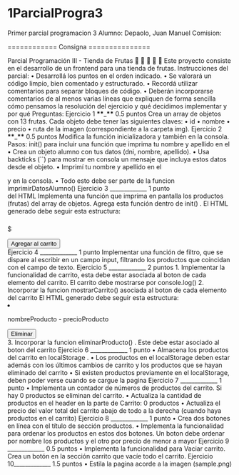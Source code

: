 # 1ParcialProgra3

Primer parcial programacion 3
Alumno: Depaolo, Juan Manuel
Comision:

============ Consigna ===============

Parcial Programación III - Tienda de Frutas :apple:
:pineapple: :pear: :orange: :watermelon:
Este proyecto consiste en el desarrollo de un frontend para una tienda de frutas.
Instrucciones del parcial:
• Desarrollá los puntos en el orden indicado.
• Se valorará un código limpio, bien comentado y estructurado.
• Recordá utilizar comentarios para separar bloques de código.
• Deberán incorporarse comentarios de al menos varias líneas que expliquen de forma sencilla cómo pensamos la
resolución del ejercicio y qué decidimos implementar y por qué
Preguntas:
Ejercicio 1 **\*\***\_**\*\*** 0.5 puntos
Crea un array de objetos con 13 frutas. Cada objeto debe tener las siguientes claves:
• id
• nombre
• precio
• ruta de la imagen (correspondiente a la carpeta img).
Ejercicio 2 **\*\***\_**\*\*** 0.5 puntos
Modifica la función inicializadora
y también en la consola.
Pasos:
init() para incluir una función que imprima tu nombre y apellido en el
• Crea un objeto alumno con tus datos (dni, nombre, apellido).
• Usa backticks (``) para mostrar en consola un mensaje que incluya estos datos desde el objeto.
• Imprimí tu nombre y apellido en el

<nav> y en la consola.
 • Todo esto debe ser parte de la funcion imprimirDatosAlumno()
 Ejercicio 3 _____________ 1 punto
 <nav> del HTML
 Implementa una función que imprima en pantalla los productos (frutas) del array de objetos. Agrega esta función dentro de
 init() .
 El HTML generado debe seguir esta estructura:
 <div class="card-producto">
 <img src="" alt="">
 <h3></h3>
 <p>$</p>
 <button>Agregar al carrito</button>
 </div>
Ejercicio 4 _____________ 1 punto
 Implementar una función de filtro, que se dispare al escribir en un campo input, filtrando los productos que coincidan con el
 campo de texto.
 Ejercicio 5 _____________ 2 puntos
 1. Implementar la funcionalidad de carrito, esta debe estar asociada al boton de cada elemento del carrito. El carrito debe
 mostrarse por 
console.log()
 2. Incorporar la funcion 
mostrarCarrito() asociada al boton de cada elemento del carrito El HTML generado debe
 seguir esta estructura:
 <li class="bloque-item">
 <p class="nombre-item">nombreProducto - precioProducto</p>
 <button class="boton-eliminar">Eliminar</button>
 </li>
 3. Incorporar la funcion 
eliminarProducto() . Este debe estar asociado al boton del carrito
 Ejercicio 6 _____________ 1 punto
 • Almacena los productos del carrito en 
localStorage .
 • Los productos en el localStorage deben estar además con los últimos cambios de carrito y los productos que se hayan
 eliminado del carrito
 • Si existen productos previamente en el localStorage, deben poder verse cuando se cargue la pagina
 Ejercicio 7 _____________ 1 punto
 • Implementa un contador de números de productos del carrito. Si hay 0 productos se eliminan del carrito.
 • Actualiza la cantidad de productos en el header en la parte de Carrito: 0 productos
 • Actualiza el precio del valor total del carrito abajo de todo a la derecha (cuando haya productos en el carrito)
 Ejercicio 8 _____________ 1 punto
 • Crea dos botones en línea con el título de sección productos.
 • Implementa la funcionalidad para ordenar los productos en estos dos botones. Un boton debe ordenar por nombre los
 productos y el otro por precio de menor a mayor
 Ejercicio 9 _____________ 0.5 puntos
 • Implementa la funcionalidad para Vaciar carrito. Crea un botón en la sección carrito que vacíe todo el carrito.
 Ejercicio 10_____________ 1.5 puntos
 • Estila la pagina acorde a la imagen (sample.png)
